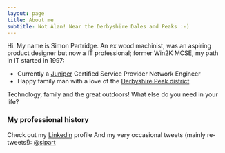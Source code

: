 ```yaml
---
layout: page
title: About me
subtitle: Not Alan! Near the Derbyshire Dales and Peaks :-)
---
```


Hi. My name is Simon Partridge. An ex wood machinist, was an aspiring product designer but now a IT professional; former Win2K MCSE, my path in IT started in 1997:

- Currently a [Juniper](http://www.juniper.net/uk/en/) Certified Service Provider Network Engineer
- Happy family man with a love of the [Derbyshire Peak district](https://www.visitpeakdistrict.com/)

Technology, family and the great outdoors!
What else do you need in your life?

### My professional history
Check out my [Linkedin](https://www.linkedin.com/in/simon-partridge-24a66b40/) profile
And my very occasional tweets (mainly re-tweets!): [@sipart](https://twitter.com/Sipart?lang=en-gb)



